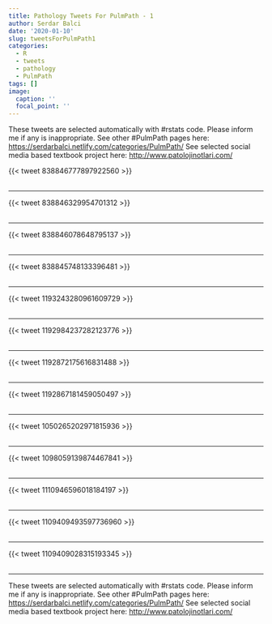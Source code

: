 ```yaml
---
title: Pathology Tweets For PulmPath - 1
author: Serdar Balci
date: '2020-01-10'
slug: tweetsForPulmPath1
categories:
  - R
  - tweets
  - pathology
  - PulmPath
tags: []
image:
  caption: ''
  focal_point: ''
---
```



These tweets are selected automatically with #rstats code. Please inform me if any is inappropriate.
See other #PulmPath pages here: https://serdarbalci.netlify.com/categories/PulmPath/ 
See selected social media based textbook project here: http://www.patolojinotlari.com/

{{< tweet 838846777897922560 >}}
<br>
<br>
<hr>
{{< tweet 838846329954701312 >}}
<br>
<br>
<hr>
{{< tweet 838846078648795137 >}}
<br>
<br>
<hr>
{{< tweet 838845748133396481 >}}
<br>
<br>
<hr>
{{< tweet 1193243280961609729 >}}
<br>
<br>
<hr>
{{< tweet 1192984237282123776 >}}
<br>
<br>
<hr>
{{< tweet 1192872175616831488 >}}
<br>
<br>
<hr>
{{< tweet 1192867181459050497 >}}
<br>
<br>
<hr>
{{< tweet 1050265202971815936 >}}
<br>
<br>
<hr>
{{< tweet 1098059139874467841 >}}
<br>
<br>
<hr>
{{< tweet 1110946596018184197 >}}
<br>
<br>
<hr>
{{< tweet 1109409493597736960 >}}
<br>
<br>
<hr>
{{< tweet 1109409028315193345 >}}
<br>
<br>
<hr>


These tweets are selected automatically with #rstats code. Please inform me if any is inappropriate.
See other #PulmPath pages here: https://serdarbalci.netlify.com/categories/PulmPath/ 
See selected social media based textbook project here: http://www.patolojinotlari.com/
